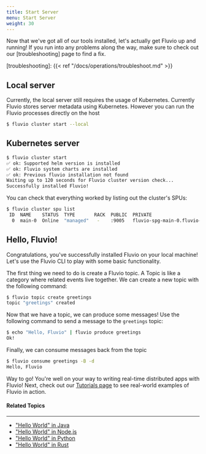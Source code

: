 ```yaml
---
title: Start Server
menu: Start Server 
weight: 30
---
```


Now that we've got all of our tools installed, let's actually get Fluvio up and running!
If you run into any problems along the way, make sure to check out our [troubleshooting]
page to find a fix.

[troubleshooting]: {{< ref "/docs/operations/troubleshoot.md" >}}

## Local server
Currently, the local server still requires the usage of Kubernetes. Currently Fluvio stores server metadata using Kubernetes. However you can run the Fluvio processes directly on the host

```bash
$ fluvio cluster start --local
```

## Kubernetes server

```bash
$ fluvio cluster start
✅ ok: Supported helm version is installed
✅ ok: Fluvio system charts are installed
✅ ok: Previous fluvio installation not found
Waiting up to 120 seconds for Fluvio cluster version check...
Successfully installed Fluvio!
```

You can check that everything worked by listing out the cluster's SPUs:

```bash
$ fluvio cluster spu list
 ID  NAME    STATUS  TYPE       RACK  PUBLIC  PRIVATE 
  0  main-0  Online  "managed"   -    :9005   fluvio-spg-main-0.fluvio-spg-main:9006
```

## Hello, Fluvio!

Congratulations, you've successfully installed Fluvio on your local machine! 
Let's use the Fluvio CLI to play with some basic functionality.

The first thing we need to do is create a Fluvio topic. A Topic is like a
category where related events live together. We can create a new topic with
the following command:

```bash
$ fluvio topic create greetings
topic "greetings" created
```

Now that we have a topic, we can produce some messages! Use the following
command to send a message to the `greetings` topic:

```bash
$ echo "Hello, Fluvio" | fluvio produce greetings
Ok!
```

Finally, we can consume messages back from the topic

```bash
$ fluvio consume greetings -B -d
Hello, Fluvio
```

Way to go! You're well on your way to writing real-time distributed apps
with Fluvio! Next, check out our [Tutorials page] to see real-world examples
of Fluvio in action.

[Tutorials page]: https://www.infinyon.com/tutorials 

#### Related Topics
----------------

- ["Hello World" in Java](https://www.infinyon.com/tutorials/java/hello-world/)
- ["Hello World" in Node.js](https://www.infinyon.com/tutorials/node/hello-world/)
- ["Hello World" in Python](https://www.infinyon.com/tutorials/python/hello-world/)
- ["Hello World" in Rust](https://www.infinyon.com/tutorials/rust/hello-world/)